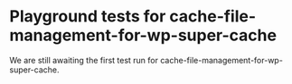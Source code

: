 # Playground tests for cache-file-management-for-wp-super-cache
We are still awaiting the first test run for cache-file-management-for-wp-super-cache.
